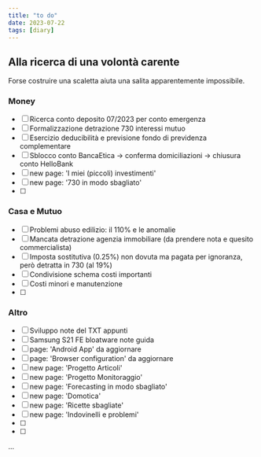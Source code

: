```yaml
---
title: "to do"
date: 2023-07-22
tags: [diary]
---
```




## Alla ricerca di una volontà carente
Forse costruire una scaletta aiuta una salita apparentemente impossibile.


### Money
- [ ] Ricerca conto deposito 07/2023 per conto emergenza
- [ ] Formalizzazione detrazione 730 interessi mutuo
- [ ] Esercizio deducibilità e previsione fondo di previdenza complementare
- [ ] Sblocco conto BancaEtica -> conferma domiciliazioni -> chiusura conto HelloBank
- [ ] new page: 'I miei (piccoli) investimenti'
- [ ] new page: '730 in modo sbagliato'
- [ ] 


### Casa e Mutuo
- [ ] Problemi abuso edilizio: il 110% e le anomalie
- [ ] Mancata detrazione agenzia immobiliare (da prendere nota e quesito commercialista)
- [ ] Imposta sostitutiva (0.25%) non dovuta ma pagata per ignoranza, però detratta in 730 (al 19%)
- [ ] Condivisione schema costi importanti
- [ ] Costi minori e manutenzione
- [ ] 

### Altro
- [ ] Sviluppo note del TXT appunti
- [ ] Samsung S21 FE bloatware note guida
- [ ] page: 'Android App' da aggiornare
- [ ] page: 'Browser configuration' da aggiornare
- [ ] new page: 'Progetto Articoli'
- [ ] new page: 'Progetto Monitoraggio'
- [ ] new page: 'Forecasting in modo sbagliato'
- [ ] new page: 'Domotica'
- [ ] new page: 'Ricette sbagliate'
- [ ] new page: 'Indovinelli e problemi'
- [ ] 
- [ ] 








...
